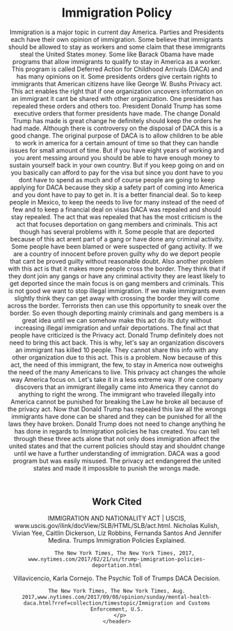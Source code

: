 <html>
  <head>
    <title>Immigration Policy</title>
    
</head>
  <body>
    <header>
      <h1 class="page title">Immigration Policy</h1>
      <p>Immigration is a major topic in current day America. Parties and Presidents each have their own opinion of immigration. Some believe that immigrants should be allowed to stay as workers and some claim that these immigrants steal the United States money. Some like Barack Obama have made programs that allow immigrants to qualify to stay in America as a worker. This program is called Deferred Action for Childhood Arrivals (DACA) and has many opinions on it. Some presidents orders give certain rights to immigrants that American citizens have like George W. Bushs Privacy act. This act enables the right that if one organization uncovers information on an immigrant it cant be shared with other organization. One president has repealed these orders and others too. President Donald Trump has some executive orders that former presidents have made.
The change Donald Trump has made is great change he definitely should keep the orders he had made.
Although there is controversy on the disposal of DACA this is a good change. The original purpose of DACA is to allow children to be able to work in america for a certain amount of time so that they can handle issues for small amount of time. But if you have eight years of working and you arent messing around you should be able to have enough money to sustain yourself back in your own country. But if you keep going on and on you basically can afford to pay for the visa but since you dont have to you dont have to spend as much and of course people are going to keep applying for DACA because they skip a safety part of coming into America and you dont have to pay  to get in. It is a better financial deal. So to keep people in Mexico, to keep the needs to live for many instead of the need of few and to keep a financial deal on visas DACA was repealed and should stay repealed.
The act that was repealed that has the most criticism is the act that focuses deportation on gang members and criminals. This act though has several problems with it. Some people that are deported because of this act arent part of a gang or have done any criminal activity. Some people have been blamed or were suspected of gang activity. If we are a country of innocent before proven guilty why do we deport people that cant be proved guilty without reasonable doubt. Also another problem with this act is that it makes more people cross the border. They think that if they dont join any gangs or have any criminal activity they are least likely to get deported since the main focus is on gang members and criminals. This is not good we want to stop illegal immigration. If we make immigrants even slightly think they can get away with crossing the border they will come across the border. Terrorists then can use this opportunity to sneak over the border. So even though deporting mainly criminals and gang members is a great idea until we can somehow make this act do its duty without increasing illegal immigration and unfair deportations.
The final act that people have criticized is the Privacy act. Donald Trump definitely does not need to bring this act back. This is why, let's say an organization discovers an immigrant has killed 10 people. They cannot share this info with any other organization due to this act. This is a problem. Now because of this act, the need of this immigrant, the few, to stay in America now outweighs the need of the many Americans to live. This privacy act changes the whole way America focus on. Let's take it in a less extreme way. If one company discovers that an immigrant illegally came into America they cannot do anything to right the wrong. The immigrant who traveled illegally into America cannot be punished for breaking the Law he broke all because of the privacy act. Now that Donald Trump has repealed this law all the wrongs immigrants have done can be shared and they can be punished for all the laws they have broken.
	Donald Trump does not need to change anything he has done in regards to Immigration policies he has created. You can tell through these three acts alone that not only does immigration affect the united states and that the current policies should stay and shouldnt change until we have a further understanding of immigration. DACA was a good program but was easily misused. The privacy act endangered the united states and made it impossible to punish the wrongs made.
      </p>
    </header>
    <header>
      <h2 class="title">Work Cited</h2>
      <p>
        IMMIGRATION AND NATIONALITY ACT | USCIS, www.uscis.gov/ilink/docView/SLB/HTML/SLB/act.html.
Nicholas Kulish, Vivian Yee, Caitlin Dickerson, Liz Robbins, Fernanda Santos And Jennifer Medina. Trumps Immigration Policies Explained.
	      
	     The New York Times, The New York Times, 2017, www.nytimes.com/2017/02/21/us/trump-immigration-policies-deportation.html
Villavicencio, Karla Cornejo. The Psychic Toll of Trumps DACA Decision. 

	The New York Times, The New York Times, Aug. 2017,www.nytimes.com/2017/09/08/opinion/sunday/mental-health-daca.html?rref=collection/timestopic/Immigration and Customs Enforcement, U.S.
      </p>
    </header>
  </body>
  
  
  
</html>

